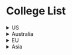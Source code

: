 
# College List

<details>
<summary>US</summary>
  - Arizona State University
  - RIT
  - University of Arizona
  - University of Hawai (UHM)

</details>


<details>
<summary>Australia</summary>
  - xx

</details>


<details>
<summary>EU</summary>
  - xx

</details>


<details>
<summary>Asia</summary>
  - xx

</details>
